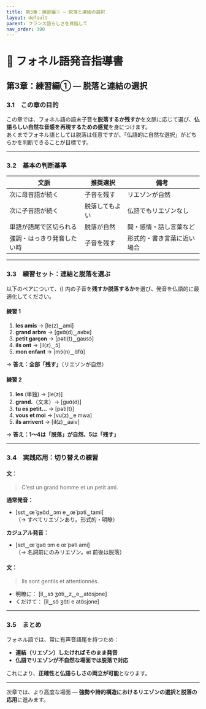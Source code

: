 ```yaml
---
title: 第3章：練習編① ― 脱落と連結の選択
layout: default
parent: フランス語らしさを目指して
nav_order: 300
---
```


# 📘 フォネル語発音指導書  

## 第3章：練習編① ― 脱落と連結の選択

### 3.1　この章の目的  

この章では、フォネル語の語末子音を**脱落するか残すか**を文脈に応じて選び、**仏語らしい自然な音感を再現するための感覚**を身につけます。  
あくまでフォネル語としては脱落は任意ですが、「仏語的に自然な選択」がどちらかを判断できることが目標です。

---

### 3.2　基本の判断基準  

| 文脈                      | 推奨選択       | 備考                     |
|---------------------------|----------------|--------------------------|
| 次に母音語が続く          | 子音を残す     | リエゾンが自然           |
| 次に子音語が続く          | 脱落してもよい | 仏語でもリエゾンなし     |
| 単語が語尾で区切られる    | 脱落が自然     | 間・感情・話し言葉など    |
| 強調・はっきり発音したい時| 子音を残す     | 形式的・書き言葉に近い場合|

---

### 3.3　練習セット：連結と脱落を選ぶ

以下のペアについて、() 内の子音を**残すか脱落するか**を選び、発音を仏語的に最適化してください。

#### 練習 1

1. **les amis** → [le(z)‿ami]  
2. **grand arbre** → [ɡʁɑ̃(d)‿aʁbʁ]  
3. **petit garçon** → [pəti(t)‿ɡaʁsɔ̃]  
4. **ils ont** → [il(z)‿ɔ̃]  
5. **mon enfant** → [mɔ̃(n)‿ɑ̃fɑ̃]

→ **答え：全部「残す」**（リエゾンが自然）

#### 練習 2

1. **les** (単独) → [le(z)]  
2. **grand.**（文末）→ [ɡʁɑ̃(d)]  
3. **tu es petit...** → [pəti(t)]  
4. **vous et moi** → [vu(z)‿e mwa]  
5. **ils arrivent** → [il(z)‿aʁiv]

→ **答え：1～4は「脱落」が自然、5は「残す」**

---

### 3.4　実践応用：切り替えの練習  

#### 文：  
> C’est un grand homme et un petit ami.

**通常発音：**  
- [sɛt‿œ̃ ɡʁɑ̃d‿ɔm e‿œ̃ pəti‿tami]  
（→ すべてリエゾンあり。形式的・明瞭）

**カジュアル発音：**  
- [sɛt‿œ̃ ɡʁɑ̃ ɔm e œ̃ pəti ami]  
（→ 名詞前にのみリエゾン。et 前後は脱落）

#### 文：  
> Ils sont gentils et attentionnés.

- 明瞭に： [il‿sɔ̃ ʒɑ̃ti‿z‿e‿atɑ̃sjɔne]  
- くだけて： [il‿sɔ̃ ʒɑ̃ti e atɑ̃sjɔne]

---

### 3.5　まとめ  

フォネル語では、常に有声音語尾を持つため：

- **連結（リエゾン）したければそのまま発音**  
- **仏語でリエゾンが不自然な場面では脱落で対応**

これにより、**正確性と仏語らしさの両立が可能**となります。

---

次章では、より高度な場面 ― **強勢や詩的構造におけるリエゾンの選択と脱落の応用**に進みます。
